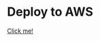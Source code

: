 # Deploy to AWS
[Click me!](https://us-east-1.console.aws.amazon.com/cloudformation/home#/stacks/quickcreate?templateUrl=https://oneclickdeploymentromell123457.s3.amazonaws.com/primerec2.yml&stackName=OneClickDeployment)
